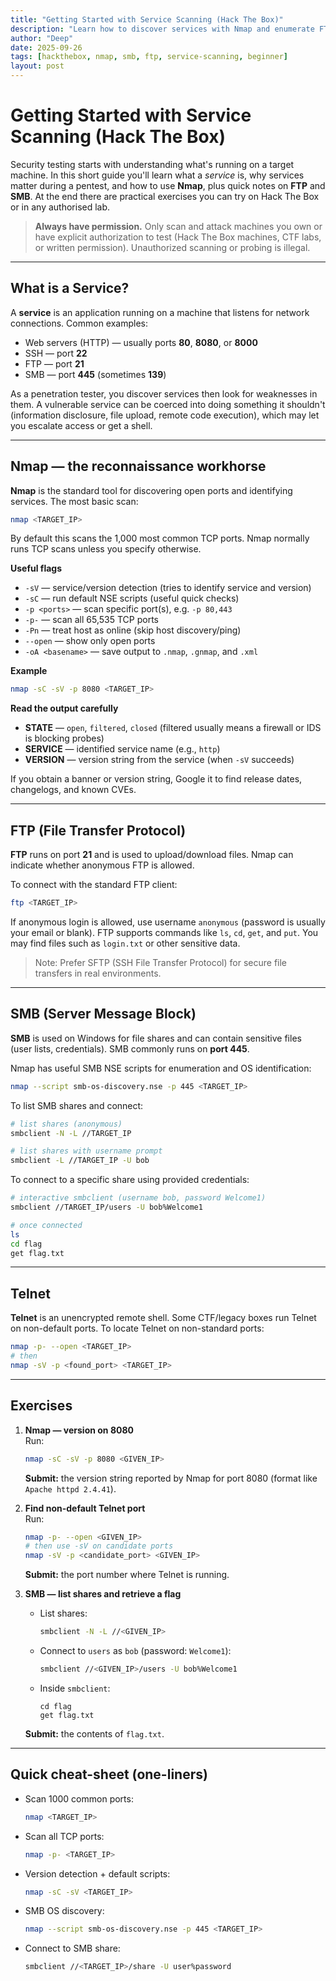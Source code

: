 ```yaml
---
title: "Getting Started with Service Scanning (Hack The Box)"
description: "Learn how to discover services with Nmap and enumerate FTP and SMB. Includes hands-on exercises for Hack The Box or authorised labs."
author: "Deep"
date: 2025-09-26
tags: [hackthebox, nmap, smb, ftp, service-scanning, beginner]
layout: post
---
```


# Getting Started with Service Scanning (Hack The Box)

Security testing starts with understanding what's running on a target machine. In this short guide you'll learn what a *service* is, why services matter during a pentest, and how to use **Nmap**, plus quick notes on **FTP** and **SMB**. At the end there are practical exercises you can try on Hack The Box or in any authorised lab.

> **Always have permission.** Only scan and attack machines you own or have explicit authorization to test (Hack The Box machines, CTF labs, or written permission). Unauthorized scanning or probing is illegal.

---

## What is a Service?

A **service** is an application running on a machine that listens for network connections. Common examples:

- Web servers (HTTP) — usually ports **80**, **8080**, or **8000**  
- SSH — port **22**  
- FTP — port **21**  
- SMB — port **445** (sometimes **139**)

As a penetration tester, you discover services then look for weaknesses in them. A vulnerable service can be coerced into doing something it shouldn't (information disclosure, file upload, remote code execution), which may let you escalate access or get a shell.

---

## Nmap — the reconnaissance workhorse

**Nmap** is the standard tool for discovering open ports and identifying services. The most basic scan:

```bash
nmap <TARGET_IP>
```

By default this scans the 1,000 most common TCP ports. Nmap normally runs TCP scans unless you specify otherwise.

**Useful flags**

- `-sV` — service/version detection (tries to identify service and version)  
- `-sC` — run default NSE scripts (useful quick checks)  
- `-p <ports>` — scan specific port(s), e.g. `-p 80,443`  
- `-p-` — scan all 65,535 TCP ports  
- `-Pn` — treat host as online (skip host discovery/ping)  
- `--open` — show only open ports  
- `-oA <basename>` — save output to `.nmap`, `.gnmap`, and `.xml`

**Example**

```bash
nmap -sC -sV -p 8080 <TARGET_IP>
```

**Read the output carefully**

- **STATE** — `open`, `filtered`, `closed` (filtered usually means a firewall or IDS is blocking probes)  
- **SERVICE** — identified service name (e.g., `http`)  
- **VERSION** — version string from the service (when `-sV` succeeds)

If you obtain a banner or version string, Google it to find release dates, changelogs, and known CVEs.

---

## FTP (File Transfer Protocol)

**FTP** runs on port **21** and is used to upload/download files. Nmap can indicate whether anonymous FTP is allowed.

To connect with the standard FTP client:

```bash
ftp <TARGET_IP>
```

If anonymous login is allowed, use username `anonymous` (password is usually your email or blank). FTP supports commands like `ls`, `cd`, `get`, and `put`. You may find files such as `login.txt` or other sensitive data.

> Note: Prefer SFTP (SSH File Transfer Protocol) for secure file transfers in real environments.

---

## SMB (Server Message Block)

**SMB** is used on Windows for file shares and can contain sensitive files (user lists, credentials). SMB commonly runs on **port 445**.

Nmap has useful SMB NSE scripts for enumeration and OS identification:

```bash
nmap --script smb-os-discovery.nse -p 445 <TARGET_IP>
```

To list SMB shares and connect:

```bash
# list shares (anonymous)
smbclient -N -L //TARGET_IP

# list shares with username prompt
smbclient -L //TARGET_IP -U bob
```

To connect to a specific share using provided credentials:

```bash
# interactive smbclient (username bob, password Welcome1)
smbclient //TARGET_IP/users -U bob%Welcome1

# once connected
ls
cd flag
get flag.txt
```

---

## Telnet

**Telnet** is an unencrypted remote shell. Some CTF/legacy boxes run Telnet on non-default ports. To locate Telnet on non-standard ports:

```bash
nmap -p- --open <TARGET_IP>
# then
nmap -sV -p <found_port> <TARGET_IP>
```

---

## Exercises

1. **Nmap — version on 8080**  
   Run:
   ```bash
   nmap -sC -sV -p 8080 <GIVEN_IP>
   ```
   **Submit:** the version string reported by Nmap for port 8080 (format like `Apache httpd 2.4.41`).

2. **Find non-default Telnet port**  
   Run:
   ```bash
   nmap -p- --open <GIVEN_IP>
   # then use -sV on candidate ports
   nmap -sV -p <candidate_port> <GIVEN_IP>
   ```
   **Submit:** the port number where Telnet is running.

3. **SMB — list shares and retrieve a flag**  
   - List shares:
     ```bash
     smbclient -N -L //<GIVEN_IP>
     ```
   - Connect to `users` as `bob` (password: `Welcome1`):
     ```bash
     smbclient //<GIVEN_IP>/users -U bob%Welcome1
     ```
   - Inside `smbclient`:
     ```
     cd flag
     get flag.txt
     ```
   **Submit:** the contents of `flag.txt`.

---

## Quick cheat-sheet (one-liners)

- Scan 1000 common ports:
  ```bash
  nmap <TARGET_IP>
  ```
- Scan all TCP ports:
  ```bash
  nmap -p- <TARGET_IP>
  ```
- Version detection + default scripts:
  ```bash
  nmap -sC -sV <TARGET_IP>
  ```
- SMB OS discovery:
  ```bash
  nmap --script smb-os-discovery.nse -p 445 <TARGET_IP>
  ```
- Connect to SMB share:
  ```bash
  smbclient //<TARGET_IP>/share -U user%password
  ```


